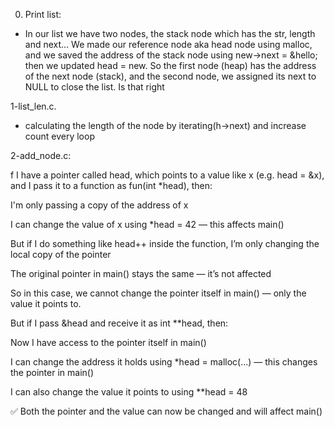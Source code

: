 0. Print list:

- In our list we have two nodes, the stack node which has the str, length and next...
We made our reference node aka head node using malloc, and we saved the address of the stack node using new->next = &hello; then we updated head = new.
So the first node (heap) has the address of the next node (stack), and the second node, we assigned its next to NULL to close the list.
Is that right

1-list_len.c.

- calculating the length of the node by iterating(h->next) and increase count every loop

2-add_node.c:

f I have a pointer called head, which points to a value like x (e.g. head = &x), and I pass it to a function as fun(int *head), then:

I'm only passing a copy of the address of x

I can change the value of x using *head = 42 — this affects main()

But if I do something like head++ inside the function, I’m only changing the local copy of the pointer

The original pointer in main() stays the same — it’s not affected

So in this case, we cannot change the pointer itself in main() — only the value it points to.

But if I pass &head and receive it as int **head, then:

Now I have access to the pointer itself in main()

I can change the address it holds using *head = malloc(...) — this changes the pointer in main()

I can also change the value it points to using **head = 48

✅ Both the pointer and the value can now be changed and will affect main()


